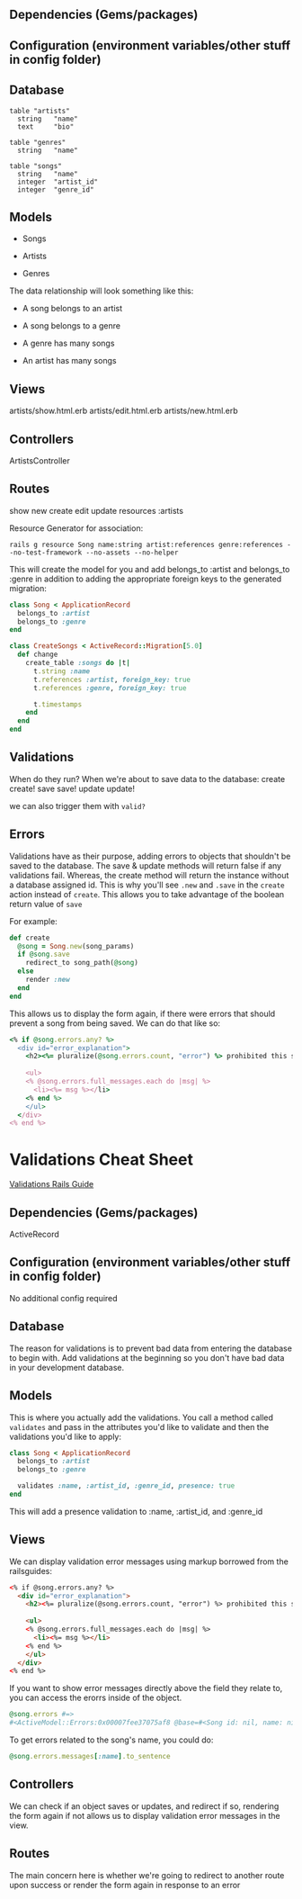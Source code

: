 ## Dependencies (Gems/packages)

## Configuration (environment variables/other stuff in config folder)

## Database
```db
table "artists"
  string   "name"
  text     "bio"

table "genres"
  string   "name"

table "songs"
  string   "name"
  integer  "artist_id"
  integer  "genre_id"
```
## Models
* Songs

* Artists

* Genres

The data relationship will look something like this:

* A song belongs to an artist

* A song belongs to a genre

* A genre has many songs

* An artist has many songs
## Views
artists/show.html.erb
artists/edit.html.erb
artists/new.html.erb
## Controllers
ArtistsController
## Routes
show
new
create
edit
update
resources :artists

Resource Generator for association:
```
rails g resource Song name:string artist:references genre:references --no-test-framework --no-assets --no-helper
```

This will create the model for you and add belongs_to :artist and belongs_to :genre in addition to adding the appropriate foreign keys to the generated migration:

```rb
class Song < ApplicationRecord
  belongs_to :artist
  belongs_to :genre
end

class CreateSongs < ActiveRecord::Migration[5.0]
  def change
    create_table :songs do |t|
      t.string :name
      t.references :artist, foreign_key: true
      t.references :genre, foreign_key: true

      t.timestamps
    end
  end
end
```

## Validations

When do they run?
When we're about to save data to the database:
create
create!
save
save!
update
update!

we can also trigger them with `valid?`

## Errors

Validations have as their purpose, adding errors to objects that shouldn't be saved to the database. The save & update methods will return false if any validations fail. Whereas, the create method will return the instance without a database assigned id. This is why you'll see `.new` and `.save` in the `create` action instead of `create`. This allows you to take advantage of the boolean return value of `save`

For example:

```rb
def create 
  @song = Song.new(song_params)
  if @song.save 
    redirect_to song_path(@song)
  else 
    render :new
  end
end
```

This allows us to display the form again, if there were errors that should prevent a song from being saved. We can do that like so:


```rb
<% if @song.errors.any? %>
  <div id="error_explanation">
    <h2><%= pluralize(@song.errors.count, "error") %> prohibited this song from being saved:</h2>
 
    <ul>
    <% @song.errors.full_messages.each do |msg| %>
      <li><%= msg %></li>
    <% end %>
    </ul>
  </div>
<% end %>
```

# Validations Cheat Sheet
[Validations Rails Guide](https://guides.rubyonrails.org/active_record_validations.html)
## Dependencies (Gems/packages)
ActiveRecord
## Configuration (environment variables/other stuff in config folder)
No additional config required
## Database
The reason for validations is to prevent bad data from entering the database to begin with. Add validations at the beginning so you don't have bad data in your development database.
## Models
This is where you actually add the validations. You call a method called `validates` and pass in the attributes you'd like to validate and then the validations you'd like to apply:

```rb
class Song < ApplicationRecord
  belongs_to :artist
  belongs_to :genre

  validates :name, :artist_id, :genre_id, presence: true
end
```
This will add a presence validation to :name, :artist_id, and :genre_id
## Views
We can display validation error messages using markup borrowed from the railsguides:
```html
<% if @song.errors.any? %>
  <div id="error_explanation">
    <h2><%= pluralize(@song.errors.count, "error") %> prohibited this song from being saved:</h2>
 
    <ul>
    <% @song.errors.full_messages.each do |msg| %>
      <li><%= msg %></li>
    <% end %>
    </ul>
  </div>
<% end %>
```

If you want to show error messages directly above the field they relate to, you can access the erorrs inside of the object. 

```rb
@song.errors #=> 
#<ActiveModel::Errors:0x00007fee37075af8 @base=#<Song id: nil, name: nil, artist_id: nil, genre_id: nil, created_at: nil, updated_at: nil>, @messages={:name=>["can't be blank"], :artist_id=>["can't be blank"], :genre_id=>["can't be blank"]}, @details={:name=>[{:error=>:blank}], :artist_id=>[{:error=>:blank}], :genre_id=>[{:error=>:blank}]}> 
```
To get errors related to the song's name, you could do:
```rb
@song.errors.messages[:name].to_sentence
```
## Controllers
We can check if an object saves or updates, and redirect if so, rendering the form again if not allows us to display validation error messages in the view.
## Routes
The main concern here is whether we're going to redirect to another route upon success or render the form again in response to an error